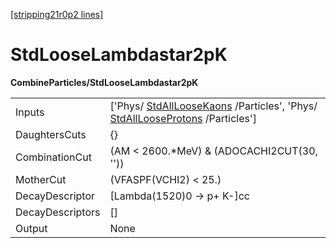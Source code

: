 [[stripping21r0p2 lines]](./stripping21r0p2-commonparticles)

# StdLooseLambdastar2pK

**CombineParticles/StdLooseLambdastar2pK**

|                  |                                                                                                                                                              |
|------------------|--------------------------------------------------------------------------------------------------------------------------------------------------------------|
| Inputs           | ['Phys/ [StdAllLooseKaons](./stripping21r0p2-stdallloosekaons) /Particles', 'Phys/ [StdAllLooseProtons](./stripping21r0p2-stdalllooseprotons) /Particles'] |
| DaughtersCuts    | {}                                                                                                                                                           |
| CombinationCut   | (AM \< 2600.\*MeV) & (ADOCACHI2CUT(30, ''))                                                                                                                  |
| MotherCut        | (VFASPF(VCHI2) \< 25.)                                                                                                                                       |
| DecayDescriptor  | [Lambda(1520)0 -\> p+ K-]cc                                                                                                                                |
| DecayDescriptors | []                                                                                                                                                         |
| Output           | None                                                                                                                                                         |

